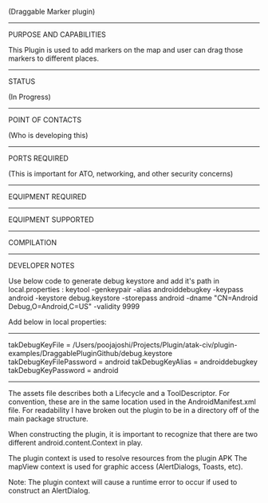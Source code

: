 (Draggable Marker plugin)


_________________________________________________________________
PURPOSE AND CAPABILITIES

This Plugin is used to add markers on the map and user can drag those markers to different places.


_________________________________________________________________
STATUS

(In Progress)

_________________________________________________________________
POINT OF CONTACTS

(Who is developing this)

_________________________________________________________________
PORTS REQUIRED

(This is important for ATO, networking, and other security concerns)

_________________________________________________________________
EQUIPMENT REQUIRED

_________________________________________________________________
EQUIPMENT SUPPORTED

_________________________________________________________________
COMPILATION

_________________________________________________________________
DEVELOPER NOTES

Use below code to generate debug keystore and add it's path in local.properties :
keytool -genkeypair -alias androiddebugkey -keypass android -keystore debug.keystore -storepass android -dname "CN=Android Debug,O=Android,C=US" -validity 9999

Add below in local properties:
_________________________________________________________________
takDebugKeyFile = /Users/poojajoshi/Projects/Plugin/atak-civ/plugin-examples/DraggablePluginGithub/debug.keystore
takDebugKeyFilePassword = android
takDebugKeyAlias = androiddebugkey
takDebugKeyPassword = android
_________________________________________________________________

The assets file describes both a Lifecycle and a ToolDescriptor.   For convention,
these are in the same location used in the AndroidManifest.xml file.    For
readability I have broken out the plugin to be in a directory off of the main
package structure.

When constructing the plugin, it is important to recognize that there are two
different android.content.Context in play.

The plugin context is used to resolve resources from the plugin APK
The mapView context is used for graphic access (AlertDialogs, Toasts, etc).

Note:
The plugin context will cause a runtime error to occur if used to construct an
AlertDialog.
